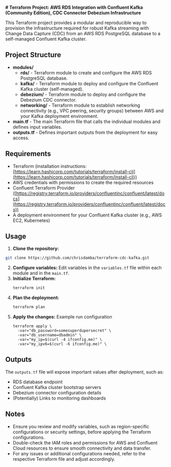 **# Terraform Project: AWS RDS Integration with Confluent Kafka (Community Edition), CDC Connector Debezium Infrastructure**

This Terraform project provides a modular and reproducible way to provision the infrastructure required for robust Kafka streaming with Change Data Capture (CDC) from an AWS RDS PostgreSQL database to a self-managed Confluent Kafka cluster.

## Project Structure

* **modules/**
    * **rds/** - Terraform module to create and configure the AWS RDS PostgreSQL database.
    * **kafka/** - Terraform module to deploy and configure the Confluent Kafka cluster (self-managed).
    * **debezium/** - Terraform module to deploy and configure the Debezium CDC connector.
    * **networking/** - Terraform module to establish networking connectivity (e.g., VPC peering, security groups) between AWS and your Kafka deployment environment.
* **main.tf** - The main Terraform file that calls the individual modules and defines input variables.
* **outputs.tf** - Defines important outputs from the deployment for easy access.

## Requirements

* Terraform (installation instructions: [https://learn.hashicorp.com/tutorials/terraform/install-cli](https://learn.hashicorp.com/tutorials/terraform/install-cli))
* AWS credentials with permissions to create the required resources
* Confluent Terraform Provider ([https://registry.terraform.io/providers/confluentinc/confluent/latest/docs](https://registry.terraform.io/providers/confluentinc/confluent/latest/docs))
* A deployment environment for your Confluent Kafka cluster (e.g., AWS EC2, Kubernetes)

## Usage

1. **Clone the repository:**
  ```bash
  git clone https://github.com/chrisdamba/terraform-cdc-kafka.git
  ```
2. **Configure variables:**  Edit variables in the `variables.tf` file within each module and in the `main.tf`. 
3. **Initialize Terraform:**
   ```bash
   terraform init
   ```
4. **Plan the deployment:**
   ```bash
   terraform plan
   ```
5. **Apply the changes:**
  Example run configuration
    ```shell
    terraform apply \
      -var="db_password=somesuperdupersecret" \
      -var="db_username=dbadmin" \
      -var="my_ip=$(curl -4 ifconfig.me)" \
      -var="my_ipv6=$(curl -6 ifconfig.me)" \
    ```

## Outputs

The `outputs.tf` file will expose important values after deployment, such as:

* RDS database endpoint
* Confluent Kafka cluster bootstrap servers
* Debezium connector configuration details
* (Potentially) Links to monitoring dashboards

## Notes

- Ensure you review and modify variables, such as region-specific configurations or security settings, before applying the Terraform configurations.
- Double-check the IAM roles and permissions for AWS and Confluent Cloud resources to ensure smooth connectivity and data transfer.
- For any issues or additional configurations needed, refer to the respective Terraform file and adjust accordingly.


